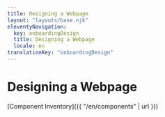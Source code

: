 ```yaml
---
title: Designing a Webpage
layout: "layouts/base.njk"
eleventyNavigation:
  key: onboardingDesign
  title: Designing a Webpage
  locale: en
translationKey: "onboardingDesign"
---
```


# Designing a Webpage

[Component Inventory]({{ "/en/components" | url }})
